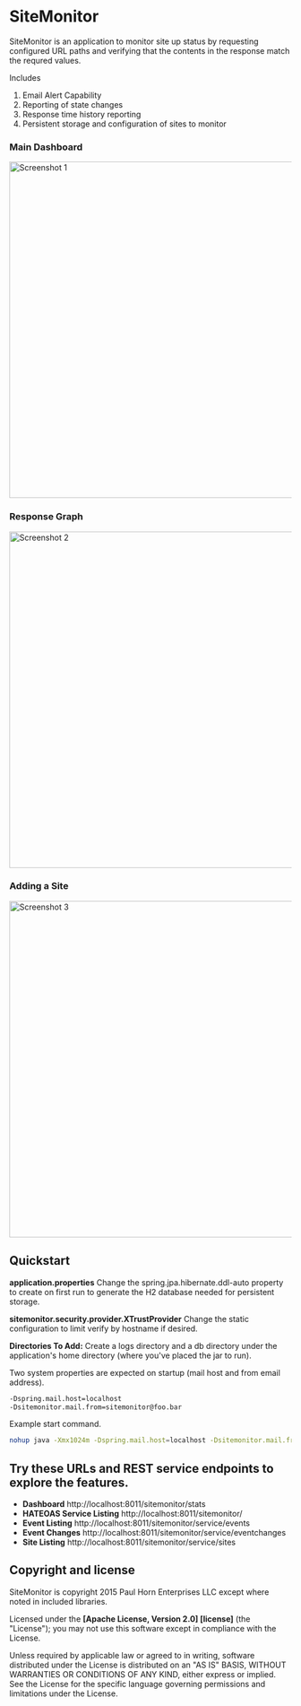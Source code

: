 # SiteMonitor

SiteMonitor is an application to monitor site up status by requesting configured URL paths and verifying that the contents in the response match the requred values.

Includes
1. Email Alert Capability
2. Reporting of state changes
3. Response time history reporting
4. Persistent storage and configuration of sites to monitor

### Main Dashboard

<p>
  <img src="https://raw.githubusercontent.com/fuzzbient/sitemonitor/master/doc/screenshot1.jpg" style="width:600px" alt="Screenshot 1"/>
</p>

### Response Graph

<p>
  <img src="https://raw.githubusercontent.com/fuzzbient/sitemonitor/master/doc/screenshot2.jpg" style="width:600px" alt="Screenshot 2"/>
</p>

### Adding a Site

<p>
  <img src="https://raw.githubusercontent.com/fuzzbient/sitemonitor/master/doc/screenshot3.jpg" style="width:600px" alt="Screenshot 3"/>
</p>

## Quickstart

**application.properties** Change the spring.jpa.hibernate.ddl-auto property to create on first run to generate the H2 database needed for persistent storage.

**sitemonitor.security.provider.XTrustProvider** Change the static configuration to limit verify by hostname if desired.

**Directories To Add:** Create a logs directory and a db directory under the application's home directory (where you've placed the jar to run).

Two system properties are expected on startup (mail host and from email address).

```bash
-Dspring.mail.host=localhost 
-Dsitemonitor.mail.from=sitemonitor@foo.bar
```

Example start command.

```bash
nohup java -Xmx1024m -Dspring.mail.host=localhost -Dsitemonitor.mail.from=sitemonitor@foo.bar -jar $JARFile --server.port=8011 > /dev/null 2> ./sitemonitor.err & echo $! > sitemonitor.pid
```
## Try these URLs and REST service endpoints to explore the features.

* **Dashboard** http://localhost:8011/sitemonitor/stats
* **HATEOAS Service Listing** http://localhost:8011/sitemonitor/
* **Event Listing** http://localhost:8011/sitemonitor/service/events
* **Event Changes** http://localhost:8011/sitemonitor/service/eventchanges
* **Site Listing** http://localhost:8011/sitemonitor/service/sites

## Copyright and license

SiteMonitor is copyright 2015 Paul Horn Enterprises LLC except where noted in included libraries.

Licensed under the **[Apache License, Version 2.0] [license]** (the "License");
you may not use this software except in compliance with the License.

Unless required by applicable law or agreed to in writing, software
distributed under the License is distributed on an "AS IS" BASIS,
WITHOUT WARRANTIES OR CONDITIONS OF ANY KIND, either express or implied.
See the License for the specific language governing permissions and
limitations under the License.
